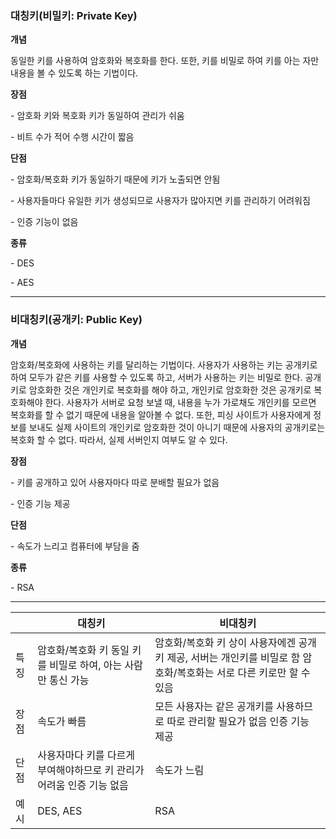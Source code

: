 ### 대칭키(비밀키: Private Key)

**개념**

동일한 키를 사용하여 암호화와 복호화를 한다. 또한, 키를 비밀로 하여 키를 아는 자만 내용을 볼 수 있도록 하는 기법이다.



**장점**

\- 암호화 키와 복호화 키가 동일하여 관리가 쉬움

\- 비트 수가 적어 수행 시간이 짧음

 

**단점**

\- 암호화/복호화 키가 동일하기 때문에 키가 노출되면 안됨

\- 사용자들마다 유일한 키가 생성되므로 사용자가 많아지면 키를 관리하기 어려워짐

\- 인증 기능이 없음

 

**종류**

\- DES

\- AES



---

### 비대칭키(공개키: Public Key)

**개념**

암호화/복호화에 사용하는 키를 달리하는 기법이다. 사용자가 사용하는 키는 공개키로 하여 모두가 같은 키를 사용할 수 있도록 하고, 서버가 사용하는 키는 비밀로 한다. 공개키로 암호화한 것은 개인키로 복호화를 해야 하고, 개인키로 암호화한 것은 공개키로 복호화해야 한다. 사용자가 서버로 요청 보낼 때, 내용을 누가 가로채도 개인키를 모르면 복호화를 할 수 없기 때문에 내용을 알아볼 수 없다. 또한, 피싱 사이트가 사용자에게 정보를 보내도 실제 사이트의 개인키로 암호화한 것이 아니기 때문에 사용자의 공개키로는 복호화 할 수 없다. 따라서, 실제 서버인지 여부도 알 수 있다.

 

**장점**

\- 키를 공개하고 있어 사용자마다 따로 분배할 필요가 없음

\- 인증 기능 제공

 

**단점**

\- 속도가 느리고 컴퓨터에 부담을 줌

 

**종류**

\- RSA

 

---

|      | 대칭키                                                       | 비대칭키                                                     |
| ---- | ------------------------------------------------------------ | ------------------------------------------------------------ |
| 특징 | 암호화/복호화 키 동일 키를 비밀로 하여, 아는 사람만 통신 가능 | 암호화/복호화 키 상이 사용자에겐 공개키 제공, 서버는 개인키를 비밀로 함 암호화/복호화는 서로 다른 키로만 할 수 있음 |
| 장점 | 속도가 빠름                                                  | 모든 사용자는 같은 공개키를 사용하므로 따로 관리할 필요가 없음 인증 기능 제공 |
| 단점 | 사용자마다 키를 다르게 부여해야하므로 키 관리가 어려움 인증 기능 없음 | 속도가 느림                                                  |
| 예시 | DES, AES                                                     | RSA                                                          |